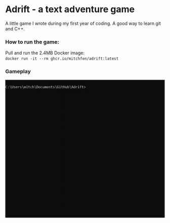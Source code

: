 # Adrift - a text adventure game

A little game I wrote during my first year of coding. 
A good way to learn git and C++.

### How to run the game:
Pull and run the 2.4MB Docker image:  
`docker run -it --rm ghcr.io/mitchfen/adrift:latest`

### Gameplay

![adrift gif](./screenshots/adrift_gif.gif)


